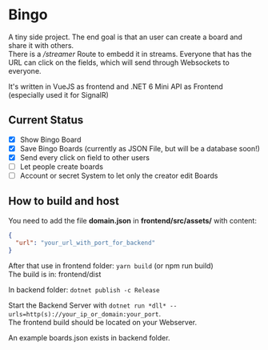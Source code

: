# Bingo

A tiny side project. The end goal is that an user can create a board and share it with others.  
There is a */streamer* Route to embedd it in streams. Everyone that has the URL can click on the fields, which will send through Websockets to everyone.  

It's written in VueJS as frontend and .NET 6 Mini API as Frontend (especially used it for SignalR)

## Current Status
- [x] Show Bingo Board  
- [x] Save Bingo Boards (currently as JSON File, but will be a database soon!)
- [x] Send every click on field to other users
- [ ] Let people create boards
- [ ] Account or secret System to let only the creator edit Boards

## How to build and host
You need to add the file **domain.json** in **frontend/src/assets/** with content: 
```json
{
  "url": "your_url_with_port_for_backend"
}
```

After that use in frontend folder: `yarn build` (or npm run build)   
The build is in: frontend/dist  

In backend folder: `dotnet publish -c Release`  

Start the Backend Server with `dotnet run *dll* --urls=http(s)://your_ip_or_domain:your_port`.  
The frontend build should be located on your Webserver.  

An example boards.json exists in backend folder.
